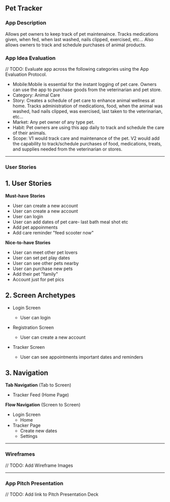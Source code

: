 
## Pet Tracker

### App Description
Allows pet owners to keep track of pet maintenaince. Tracks medications given, when fed, when last washed, nails clipped, exercised, etc... Also allows owners to track and schedule purchases of animal products.

### App Idea Evaluation
// TODO: Evaluate app across the following categories using the App Evaluation Protocol.

- Mobile:Mobile is essential for the instant logging of pet care. Owners can use the app to purchase goods from the veterinarian and pet store.
- Category: Animal Care
- Story: Creates a schedule of pet care to enhance animal wellness at home. Tracks administration of medications, food, when the animal was washed, had nails clipped, was exercised, last taken to the veterinarian, etc...
- Market: Any pet owner of any type pet.
- Habit: Pet owners are using this app daily to track and schedule the care of their animals.
- Scope: V1 would track care and maintenance of the pet. V2 would add the capability to track/schedule purchases of food, medications, treats, and supplies needed from the veterinarian or stores.


---

### User Stories

## 1. User Stories 

**Must-have Stories**

  * User can create a new account
* User can create a new account
* User can login
 * User can add dates of pet care- last bath meal shot etc
 * Add pet appoinments
 * Add care reminder "feed scooter now"

**Nice-to-have Stories**

 * User can meet other pet lovers
 * User can set pet play dates
 * User can see other pets nearby
 * User can purchase new pets
 * Add their pet "family"
 * Account just for pet pics
 

## 2. Screen Archetypes

 * Login Screen
   * User can login

 * Registration Screen
   * User can create a new account
 * Tracker Screen
   * User can see appointments important dates and reminders

## 3. Navigation

**Tab Navigation** (Tab to Screen)

 * Tracker Feed (Home Page)

**Flow Navigation** (Screen to Screen)

 * Login Screen 
   * Home
 * Tracker Page
   * Create new dates
   * Settings

---

### Wireframes
// TODO: Add Wireframe Images

---

### App Pitch Presentation
// TODO: Add link to Pitch Presentation Deck
